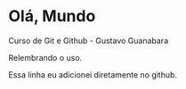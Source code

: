 # Olá, Mundo
 Curso de Git e Github - Gustavo Guanabara

 Relembrando o uso.
 
 Essa linha eu adicionei diretamente no github.
 

